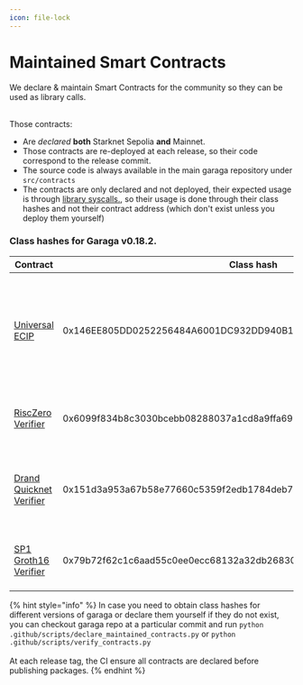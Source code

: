 ```yaml
---
icon: file-lock
---
```


# Maintained Smart Contracts

We declare & maintain Smart Contracts for the community so they can be used as library calls.

\
Those contracts:

* Are _declared_ **both** Starknet Sepolia **and** Mainnet.
* Those contracts are re-deployed at each release, so their code correspond to the release commit.
* The source code is always available in the main garaga repository under `src/contracts`
* The contracts are only declared and not deployed, their expected usage is through [library syscalls.](https://book.cairo-lang.org/ch15-03-executing-code-from-another-class.html#library-calls), so their usage is done through their class hashes and not their contract address (which don't exist unless you deploy them yourself)

### Class hashes for Garaga v0.18.2.

| Contract                                                                                                                         | Class hash                                                        | Description                                                                                                   |
| -------------------------------------------------------------------------------------------------------------------------------- | ----------------------------------------------------------------- | ------------------------------------------------------------------------------------------------------------- |
| [Universal ECIP](https://github.com/keep-starknet-strange/garaga/tree/main/src/contracts/universal_ecip)                         | 0x146EE805DD0252256484A6001DC932DD940B1787C0F24E65629F4F6645F0692 | A contract allowing to compute elliptic curve multi scalar multiplication for all supported curve identifiers |
| [RiscZero Verifier](https://github.com/keep-starknet-strange/garaga/tree/main/src/contracts/autogenerated/risc0_verifier_bn254)  | 0x6099f834b8c3030bcebb08288037a1cd8a9ffa69940c1aa1496d9feff456c7 | A verifier for RiscZero Groth16-wrapped proofs.                                                               |
| [Drand Quicknet Verifier](https://github.com/keep-starknet-strange/garaga/tree/main/src/contracts/drand_quicknet)                | 0x151d3a953a67b58e77660c5359f2edb1784deb761ffe4d4848af774229e6f25 | A contract to verify Drand signatures. Soon with timelock encryption utilities.                               |
| [SP1 Groth16 Verifier](https://github.com/keep-starknet-strange/garaga/tree/main/src/contracts/autogenerated/sp1_verifier_bn254) | 0x79b72f62c1c6aad55c0ee0ecc68132a32db268306a19c451c35191080b7b611  | A verifier for SP1 Groth16-wrapped proofs.                                                                    |

{% hint style="info" %}
In case you need to obtain class hashes for different versions of garaga or declare them yourself if they do not exist, you can checkout garaga repo at a particular commit and run `python .github/scripts/declare_maintained_contracts.py` or `python .github/scripts/verify_contracts.py`\
\
At each release tag, the CI ensure all contracts are declared before publishing packages.&#x20;
{% endhint %}
